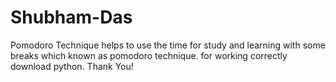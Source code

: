 # Shubham-Das
Pomodoro Technique
helps to use the time for study and learning with some breaks which known as pomodoro technique.
for working correctly download python.
Thank You!
